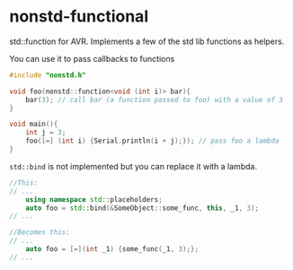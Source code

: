 # nonstd-functional

std::function for AVR. Implements a few of the std lib functions as helpers.


You can use it to pass callbacks to functions
``` cpp
#include "nonstd.h"

void foo(nonstd::function<void (int i)> bar){
    bar(3); // call bar (a function passed to foo) with a value of 3
}

void main(){
    int j = 3;
    foo([=] (int i) {Serial.println(i + j);}); // pass foo a lambda
}
```

`std::bind` is not implemented but you can replace it with a lambda. 
``` cpp
//This:
// ...
    using namespace std::placeholders;
    auto foo = std::bind(&SomeObject::some_func, this, _1, 3);
// ...

//Becomes this:
// ...
    auto foo = [=](int _1) {some_func(_1, 3);};
// ...
```